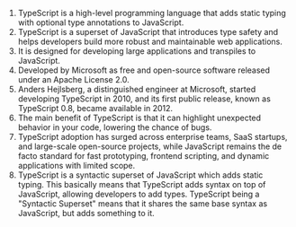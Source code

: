 1. TypeScript is a high-level programming language that adds static typing with optional type annotations to JavaScript.
2. TypeScript is a superset of JavaScript that introduces type safety and helps developers build more robust and maintainable web applications.
3. It is designed for developing large applications and transpiles to JavaScript.
4. Developed by Microsoft as free and open-source software released under an Apache License 2.0.
5. Anders Hejlsberg, a distinguished engineer at Microsoft, started developing TypeScript in 2010, and its first public release, known as TypeScript 0.8, became available in 2012.
6. The main benefit of TypeScript is that it can highlight unexpected behavior in your code, lowering the chance of bugs.
7. TypeScript adoption has surged across enterprise teams, SaaS startups, and large-scale open-source projects, while JavaScript remains the de facto standard for fast prototyping, frontend scripting, and dynamic applications with limited scope.
8. TypeScript is a syntactic superset of JavaScript which adds static typing. This basically means that TypeScript adds syntax on top of JavaScript, allowing developers to add types. TypeScript being a "Syntactic Superset" means that it shares the same base syntax as JavaScript, but adds something to it.
